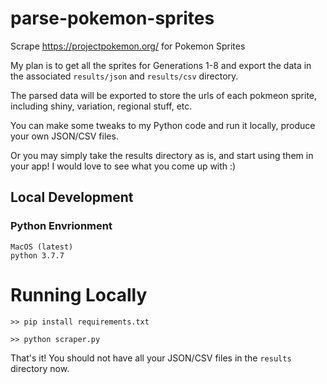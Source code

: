 # parse-pokemon-sprites
Scrape https://projectpokemon.org/ for Pokemon Sprites 

My plan is to get all the sprites for Generations 1-8 and export the data in the associated `results/json` and `results/csv` directory.

The parsed data will be exported to store the urls of each pokmeon sprite, including shiny, variation, regional stuff, etc.

You can make some tweaks to my Python code and run it locally, produce your own JSON/CSV files. 

Or you may simply take the results directory as is, and start using them in your app! I would love to see what you come up with :)

## Local Development
### Python Envrionment
```
MacOS (latest)
python 3.7.7
```

# Running Locally
```
>> pip install requirements.txt

>> python scraper.py
```

That's it! You should not have all your JSON/CSV files in the `results` directory now.  

